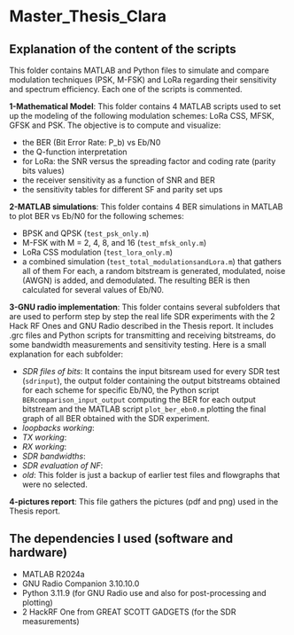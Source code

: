 # Master_Thesis_Clara

## Explanation of the content of the scripts
This folder contains MATLAB and Python files to simulate and compare modulation techniques (PSK, M-FSK) and LoRa regarding their sensitivity and spectrum efficiency. Each one of the scripts is commented.

**1-Mathematical Model**: This folder contains 4 MATLAB scripts used to set up the modeling of the following modulation schemes: LoRa CSS, MFSK, GFSK and PSK. The objective is to compute and visualize:
- the BER (Bit Error Rate: P_b) vs Eb/N0
- the Q-function interpretation
- for LoRa: the SNR versus the spreading factor and coding rate (parity bits values) 
- the receiver sensitivity as a function of SNR and BER
- the sensitivity tables for different SF and parity set ups


**2-MATLAB simulations**: This folder contains 4 BER simulations in MATLAB to plot BER vs Eb/N0 for the following schemes:
- BPSK and QPSK (`test_psk_only.m`)
- M-FSK with M = 2, 4, 8, and 16 (`test_mfsk_only.m`)
- LoRa CSS modulation (`test_lora_only.m`)
- a combined simulation (`test_total_modulationsandLora.m`) that gathers all of them
For each, a random bitstream is generated, modulated, noise (AWGN) is added, and demodulated. The resulting BER is then calculated for several values of Eb/N0.


**3-GNU radio implementation**: This folder contains several subfolders that are used to perform step by step the real life SDR experiments with the 2 Hack RF Ones and GNU Radio described in the Thesis report. It includes .grc files and Python scripts for transmitting and receiving bitstreams, do some bandwidth measurements and sensitivity testing. Here is a small explanation for each subfolder:
- *SDR files of bits*: It contains the input bitsream used for every SDR test (`sdrinput`), the output folder containing the output bitstreams obtained for each scheme for specific Eb/N0, the Python script `BERcomparison_input_output` computing the BER for each output bitstream and the MATLAB script `plot_ber_ebn0.m` plotting the final graph of all BER obtained with the SDR experiment.
- *loopbacks working*:
- *TX working*:
- *RX working*:
- *SDR bandwidths*:
- *SDR evaluation of NF*:
- *old*: This folder is just a backup of earlier test files  and flowgraphs that were no selected.

**4-pictures report**: This file gathers the pictures (pdf and png) used in the Thesis report.

## The dependencies I used (software and hardware)
- MATLAB R2024a 
- GNU Radio Companion 3.10.10.0 
- Python 3.11.9 (for GNU Radio use and also for post-processing and plotting)
- 2 HackRF One from GREAT SCOTT GADGETS (for the SDR measurements)
